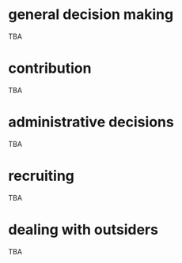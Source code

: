 # general decision making
TBA
# contribution
TBA
# administrative decisions  
TBA
# recruiting
TBA
# dealing with outsiders
TBA
